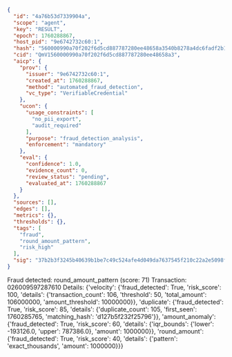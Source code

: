 ```json
{
  "id": "4a76b53d7339904a",
  "scope": "agent",
  "key": "RESULT",
  "epoch": 1760288867,
  "host_pid": "9e6742732c60:1",
  "hash": "560000990a70f202f6d5cd887787280ee48658a3540b8278a4dc6fadf2b1920a",
  "cid": "QmV1560000990a70f202f6d5cd887787280ee48658a3",
  "aicp": {
    "prov": {
      "issuer": "9e6742732c60:1",
      "created_at": 1760288867,
      "method": "automated_fraud_detection",
      "vc_type": "VerifiableCredential"
    },
    "ucon": {
      "usage_constraints": [
        "no_pii_export",
        "audit_required"
      ],
      "purpose": "fraud_detection_analysis",
      "enforcement": "mandatory"
    },
    "eval": {
      "confidence": 1.0,
      "evidence_count": 0,
      "review_status": "pending",
      "evaluated_at": 1760288867
    }
  },
  "sources": [],
  "edges": [],
  "metrics": {},
  "thresholds": {},
  "tags": [
    "fraud",
    "round_amount_pattern",
    "risk_high"
  ],
  "sig": "37b2b3f3245b40639b1be7c49c524afe4d049da7637545f210c22a2e5098fa91"
}
```

Fraud detected: round_amount_pattern (score: 71)
Transaction: 026009597287610
Details: {'velocity': {'fraud_detected': True, 'risk_score': 100, 'details': {'transaction_count': 106, 'threshold': 50, 'total_amount': 106000000, 'amount_threshold': 10000000}}, 'duplicate': {'fraud_detected': True, 'risk_score': 85, 'details': {'duplicate_count': 105, 'first_seen': 1760285765, 'matching_hash': 'd127b5f232f25796'}}, 'amount_anomaly': {'fraud_detected': True, 'risk_score': 60, 'details': {'iqr_bounds': {'lower': -193126.0, 'upper': 787386.0}, 'amount': 1000000}}, 'round_amount': {'fraud_detected': True, 'risk_score': 40, 'details': {'pattern': 'exact_thousands', 'amount': 1000000}}}